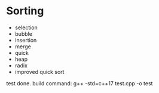 # Sorting
- selection
- bubble
- insertion
- merge
- quick
- heap
- radix
- improved quick sort

test done.
build command: g++ -std=c++17 test.cpp -o test
